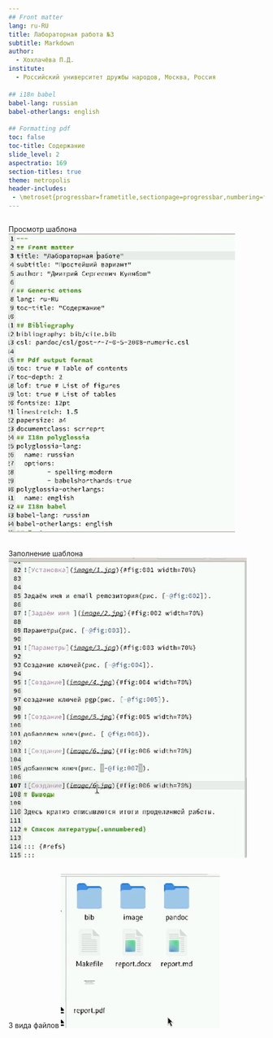 ```yaml
---
## Front matter
lang: ru-RU
title: Лабораторная работа №3
subtitle: Markdown
author:
  - Хохлачёва П.Д.
institute:
  - Российский университет дружбы народов, Москва, Россия

## i18n babel
babel-lang: russian
babel-otherlangs: english

## Formatting pdf
toc: false
toc-title: Содержание
slide_level: 2
aspectratio: 169
section-titles: true
theme: metropolis
header-includes:
 - \metroset{progressbar=frametitle,sectionpage=progressbar,numbering=fraction}
---
```


## 

Просмотр шаблона
![шаблон](./image/1.jpg)

## 

Заполнение шаблона
![шаблон](./image/2.jpg)

## 

3 вида файлов
![файлы](./image/3.jpg)






